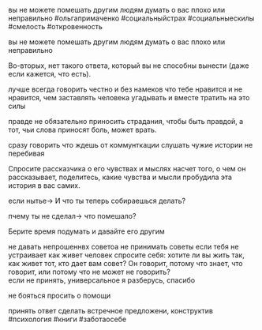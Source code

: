 вы не можете помешать другим людям думать о вас плохо или неправильно
#ольгапримаченко #социальныйстрах #социальныескилы #смелость
#откровенность

вы не можете помешать другим людям думать о вас плохо или неправильно

Во-вторых, нет такого ответа, который вы не способны вынести (даже если кажется, что есть). 

лучше всегда говорить честно и без намеков что тебе нравится и не нравится,  чем заставлять человека угадывать и вместе тратить на это силы

правде не обязательно приносить страдания, чтобы быть правдой, а тот, чьи слова приносят боль, может врать.


сразу говорить что ждешь от коммунткации
слушать чужие истории не перебивая 

Спросите рассказчика о его чувствах и мыслях насчет того, о чем он рассказывает, поделитесь, какие чувства и мысли пробудила эта история в вас самих.

если нытье-> И что ты теперь собираешься делать?

пчему ты не сделал-> что помешало?

Берите время подумать и давайте его другим


не давать непрошеннвх советоа
не принимать советы если тебя не устраивает как живет человек спросите себя: хотите ли вы жить так, как живет тот, кто дает вам совет? Он говорит, потому что знает, что говорит, или потому что не может не говорить?  
если не принять, универсальное я разберусь, спасибо 



не бояться просить о помощи

принять ответ сделать встречное предложени, конструктив
#психология #книги #заботаосебе 